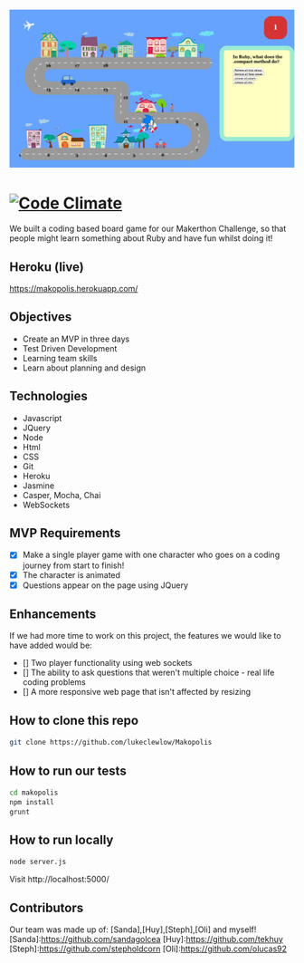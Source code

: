 ![image](https://raw.githubusercontent.com/lukeclewlow/Makopolis/master/Makopolis.png?raw=true)
=============================================================
[![Code Climate](https://codeclimate.com/github/lukeclewlow/Makopolis/badges/gpa.svg)](https://codeclimate.com/github/lukeclewlow/Makopolis)
=============================================================

We built a coding based board game for our Makerthon Challenge, so that people might learn something about Ruby and have fun whilst doing it!

Heroku (live)
------
https://makopolis.herokuapp.com/

Objectives
-----
* Create an MVP in three days
* Test Driven Development
* Learning team skills
* Learn about planning and design

Technologies
----------
* Javascript
* JQuery
* Node
* Html
* CSS
* Git
* Heroku
* Jasmine
* Casper, Mocha, Chai
* WebSockets

MVP Requirements
---------------
- [x] Make a single player game with one character who goes on a coding journey from start to finish!
- [x] The character is animated
- [x] Questions appear on the page using JQuery

Enhancements
------------
If we had more time to work on this project, the features we would like to have added would be:
- [] Two player functionality using web sockets
- [] The ability to ask questions that weren't multiple choice - real life coding problems
- [] A more responsive web page that isn't affected by resizing

How to clone this repo
----
```sh
git clone https://github.com/lukeclewlow/Makopolis
```

How to run our tests
----
```sh
cd makopolis
npm install
grunt
```

How to run locally
----

```sh
node server.js
```

Visit http://localhost:5000/

Contributors
----
Our team was made up of: [Sanda],[Huy],[Steph],[Oli] and myself!
[Sanda]:https://github.com/sandagolcea
[Huy]:https://github.com/tekhuy
[Steph]:https://github.com/stepholdcorn
[Oli]:https://github.com/olucas92
